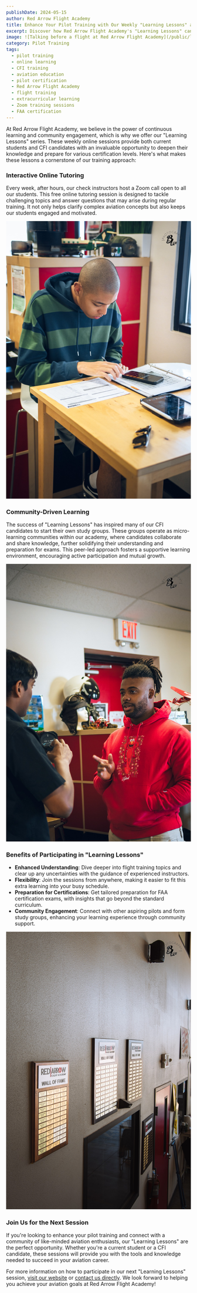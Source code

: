 ```yaml
---
publishDate: 2024-05-15
author: Red Arrow Flight Academy
title: Enhance Your Pilot Training with Our Weekly "Learning Lessons" at Red Arrow Flight Academy
excerpt: Discover how Red Arrow Flight Academy's "Learning Lessons" can elevate your pilot training experience through weekly, interactive online sessions led by our experienced check instructors.
image: ![Talking before a flight at Red Arrow Flight Academy](/public/learning-blog/pre-flight-discussion-red-arrow-flight-academy.jpg)
category: Pilot Training
tags:
  - pilot training
  - online learning
  - CFI training
  - aviation education
  - pilot certification
  - Red Arrow Flight Academy
  - flight training
  - extracurricular learning
  - Zoom training sessions
  - FAA certification
---
```


At Red Arrow Flight Academy, we believe in the power of continuous learning and community engagement, which is why we offer our "Learning Lessons" series. These weekly online sessions provide both current students and CFI candidates with an invaluable opportunity to deepen their knowledge and prepare for various certification levels. Here's what makes these lessons a cornerstone of our training approach:

### Interactive Online Tutoring
Every week, after hours, our check instructors host a Zoom call open to all our students. This free online tutoring session is designed to tackle challenging topics and answer questions that may arise during regular training. It not only helps clarify complex aviation concepts but also keeps our students engaged and motivated.

![Student studying at Red Arrow Flight Academy](/public/learning-blog/student-studying-red-arrow-flight-academy.jpg
)

### Community-Driven Learning
The success of "Learning Lessons" has inspired many of our CFI candidates to start their own study groups. These groups operate as micro-learning communities within our academy, where candidates collaborate and share knowledge, further solidifying their understanding and preparation for exams. This peer-led approach fosters a supportive learning environment, encouraging active participation and mutual growth.

![Instructor speaks with another instructor before a flight in Santa Teresa, New Mexico](/public//learning-blog/instructor-student-discussion-red-arrow-flight-academy.jpg)

### Benefits of Participating in "Learning Lessons"
- **Enhanced Understanding**: Dive deeper into flight training topics and clear up any uncertainties with the guidance of experienced instructors.
- **Flexibility**: Join the sessions from anywhere, making it easier to fit this extra learning into your busy schedule.
- **Preparation for Certifications**: Get tailored preparation for FAA certification exams, with insights that go beyond the standard curriculum.
- **Community Engagement**: Connect with other aspiring pilots and form study groups, enhancing your learning experience through community support.

![Red Arrow Flight Academy Wall of Fame](/public//learning-blog/wall-of-fame-red-arrow-flight-academy.jpg)

### Join Us for the Next Session
If you're looking to enhance your pilot training and connect with a community of like-minded aviation enthusiasts, our "Learning Lessons" are the perfect opportunity. Whether you're a current student or a CFI candidate, these sessions will provide you with the tools and knowledge needed to succeed in your aviation career.

For more information on how to participate in our next "Learning Lessons" session, [visit our website](https://www.flyredarrow.com/) or [contact us directly](https://www.flyredarrow.com/enrollment). We look forward to helping you achieve your aviation goals at Red Arrow Flight Academy!

